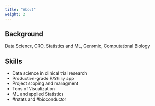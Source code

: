```yaml
---
title: "About"
weight: 2
---
```


## Background

Data Science, CRO, Statistics and ML, Genomic, Computational Biology

## Skills

* Data science in clinical trial research 
* Production-grade R/Shiny app
* Project scoping and managment 
* Tons of Visualization 
* ML and applied Statistics 
* #rstats and #bioconductor